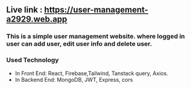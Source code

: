 ## Live link : https://user-management-a2929.web.app

### This is a simple user management website. where logged in user can add user, edit user info and delete user.


### Used Technology
- In Front End: React, Firebase,Tailwind, Tanstack query, Axios.
- In Backend End: MongoDB, JWT, Express, cors
